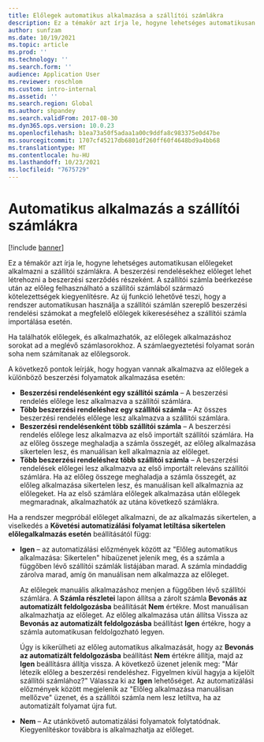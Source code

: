 ```yaml
---
title: Előlegek automatikus alkalmazása a szállítói számlákra
description: Ez a témakör azt írja le, hogyne lehetséges automatikusan előlegeket alkalmazni a szállítói számlákra.
author: sunfzam
ms.date: 10/19/2021
ms.topic: article
ms.prod: ''
ms.technology: ''
ms.search.form: ''
audience: Application User
ms.reviewer: roschlom
ms.custom: intro-internal
ms.assetid: ''
ms.search.region: Global
ms.author: shpandey
ms.search.validFrom: 2017-08-30
ms.dyn365.ops.version: 10.0.23
ms.openlocfilehash: b1ea73a50f5adaa1a00c9ddfa8c983375e0d47be
ms.sourcegitcommit: 1707cf45217db6801df260ff60f4648bd9a4bb68
ms.translationtype: MT
ms.contentlocale: hu-HU
ms.lasthandoff: 10/23/2021
ms.locfileid: "7675729"
---
```

# <a name="automatically-apply-to-vendor-invoices"></a>Automatikus alkalmazás a szállítói számlákra

[!include [banner](../includes/banner.md)]

Ez a témakör azt írja le, hogyne lehetséges automatikusan előlegeket alkalmazni a szállítói számlákra. A beszerzési rendelésekhez előleget lehet létrehozni a beszerzési szerződés részeként. A szállítói számla beérkezése után az előleg felhasználható a szállítói számlából származó kötelezettségek kiegyenlítésre. Az új funkció lehetővé teszi, hogy a rendszer automatikusan használja a szállítói számlán szereplő beszerzési rendelési számokat a megfelelő előlegek kikereséséhez a szállítói számla importálása esetén.

Ha találhatók előlegek, és alkalmazhatók, az előlegek alkalmazáshoz sorokat ad a meglévő számlasorokhoz. A számlaegyeztetési folyamat során soha nem számítanak az előlegsorok.

A következő pontok leírják, hogy hogyan vannak alkalmazva az előlegek a különböző beszerzési folyamatok alkalmazása esetén:

- **Beszerzési rendelésenként egy szállítói számla** – A beszerzési rendelés előlege lesz alkalmazva a szállítói számlára.
- **Több beszerzési rendeléshez egy szállítói számla** – Az összes beszerzési rendelés előlege lesz alkalmazva a szállítói számlára.
- **Beszerzési rendelésenként több szállítói számla** – A beszerzési rendelés előlege lesz alkalmazva az első importált szállítói számlára. Ha az előleg összege meghaladja a számla összegét, az előleg alkalmazása sikertelen lesz, és manuálisan kell alkalmaznia az előleget.
- **Több beszerzési rendeléshez több szállítói számla** – A beszerzési rendelések előlegei lesz alkalmazva az első importált releváns szállítói számlára. Ha az előleg összege meghaladja a számla összegét, az előleg alkalmazása sikertelen lesz, és manuálisan kell alkalmaznia az előlegeket. Ha az első számlára előlegek alkalmazása után előlegek megmaradnak, alkalmazhatók az utána következő számlákra.

Ha a rendszer megpróbál előleget alkalmazni, de az alkalmazás sikertelen, a viselkedés a **Követési automatizálási folyamat letiltása sikertelen előlegalkalmazás esetén** beállításától függ:

- **Igen** – az automatizálási előzmények között az "Előleg automatikus alkalmazása: Sikertelen" hibaüzenet jelenik meg, és a számla a függőben lévő szállítói számlák listájában marad. A számla mindaddig zárolva marad, amíg ön manuálisan nem alkalmazza az előleget.

    Az előlegek manuális alkalmazáshoz menjen a függőben lévő szállítói számlára. A **Számla részletei** lapon állítsa a zárolt számla **Bevonás az automatizált feldolgozásba** beállítását **Nem** értékre. Most manuálisan alkalmazhatja az előleget. Az előleg alkalmazása után állítsa Vissza az **Bevonás az automatizált feldolgozásba** beállítást **Igen** értékre, hogy a számla automatikusan feldolgozható legyen.

    Úgy is kikerülheti az előleg automatikus alkalmazását, hogy az **Bevonás az automatizált feldolgozásba** beállítást **Nem** értékre állítja, majd az **Igen** beállításra állítja vissza. A következő üzenet jelenik meg: "Már létezik előleg a beszerzési rendeléshez. Figyelmen kívül hagyja a kijelölt szállítói számlához?" Válassza ki az **Igen** lehetőséget. Az automatizálási előzmények között megjelenik az "Előleg alkalmazása manuálisan mellőzve" üzenet, és a szállítói számla nem lesz letiltva, ha az automatizált folyamat újra fut.

- **Nem** – Az utánkövető automatizálási folyamatok folytatódnak. Kiegyenlítéskor továbbra is alkalmazhatja az előleget.
